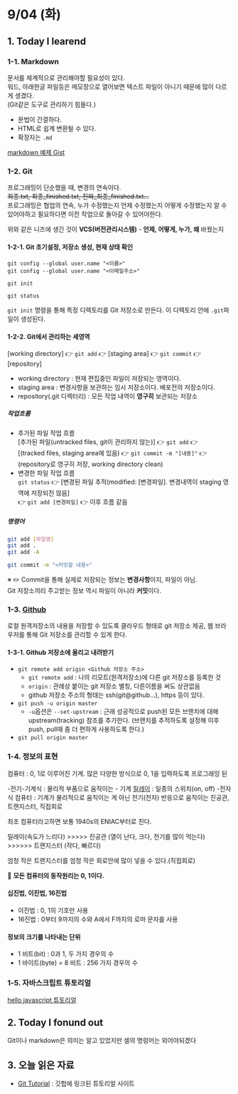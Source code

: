 # 9/04 (화)

## 1. Today I learend

### 1-1. Markdown

문서를 체계적으로 관리해야할 필요성이 있다.  
워드, 아래한글 파일등은 메모장으로 열어보면 텍스트 파일이 아니기 때문에 많이 다르게 생겼다.  
(Git같은 도구로 관리하기 힘들다.)

+ 문법이 간결하다.
+ HTML로 쉽계 변환될 수 있다.  
+ 확장자는 `.md`

[markdown 예제 Gist](https://gist.github.com/ihoneymon/652be052a0727ad59601)

### 1-2. Git

프로그래밍이 단순했을 때, 변경의 연속이다.  
~~최종.txt, 최종_finished.txt, 진짜_최종_finished.txt...~~  
프로그래밍은 협업의 연속, 누가 수정했는지 언제 수정했는지 어떻게 수정했는지 알 수 있어야하고 필요하다면 이전 작업으로 돌아갈 수 있어야한다.

위와 같은 니즈에 생긴 것이 **VCS(버전관리시스템)** - **언제, 어떻게, 누가, 왜** 바꿨는지

#### 1-2-1. Git 초기설정, 저장소 생성, 현재 상태 확인

```
git config --global user.name "<이름>"
git config --global user.name "<이메일주소>"

git init

git status
```
`git init` 명령을 통해 특정 디렉토리를 Git 저장소로 만든다. 이 디렉토리 안에 `.git`파일이 생성된다.

#### 1-2-2. Git에서 관리하는 세영역

[working directory] 👉️ `git add` 👉️ [staging area] 👉️ `git commit` 👉️ [repository]

- working directory : 현재 편집중인 파일이 저장되는 영역이다.
- staging area : 변경사항을 보관하는 임시 저장소이다. 배포전의 저장소이다.
- repository(.git 디렉터리) : 모든 작업 내역이 __영구히__ 보관되는 저장소

##### 작업흐름

+ 추가된 파일 작업 흐름  
    [추가된 파일(untracked files, git이 관리하지 않는)] 👉️ `git add` 👉  
    [(tracked files, staging area에 있음) 👉️ `git commit -m "[내용]"` 👉️  
    (repository로 영구히 저장, working directory clean)
+ 변경한 파일 작업 흐름  
    `git status` 👉️ [변경된 파일 추적(modified: [변경파일]. 변경내역이 staging 영역에 저장되진 않음]  
    👉️ `git add [변경파일]` 👉️ 이후 흐름 같음

##### 명령어

```bash
git add [파일명]
git add .
git add -A

git commit -m "<커밋할 내용>"
```

※ ✏️ Commit을 통해 실제로 저장되는 정보는 **변경사항**이지, 파일이 아님.  
Git 저장소끼리 주고받는 정보 역시 파일이 아니라 **커밋**이다.

### 1-3. [Github](https://github.com/)

로컬 원격저장소의 내용을 저장할 수 있도록 클라우드 형태로 git 저장소 제공, 웹 브라우저를 통해 Git 저장소를 관리할 수 있게 한다. 

#### 1-3-1. Github 저장소에 올리고 내려받기

+ `git remote add origin <Github 저장소 주소>`
    - `git remote add` : 나의 리모트(원격저장소)에 다른 git 저장소를 등록한 것
    - `origin` : 관례상 붙이는 git 저장소 별칭, 다른이름을 써도 상관없음
    - github 저장소 주소의 형태는 ssh(git@github...), https 등이 있다.
+ `git push -u origin master`
    - `-u`옵션은 `--set-upstream` : 근래 성공적으로 push된 모든 브랜치에 대해 upstream(tracking) 참조를 추가한다. (브랜치를 추적하도록 설정해 이후 push, pull때 좀 더 편하게 사용하도록 한다.)
+ `git pull origin master`

### 1-4. 정보의 표현

컴퓨터 : 0, 1로 이루어진 기계. 많은 다양한 방식으로 0, 1을 입력하도록 프로그래밍 된

-전기-기계식 : 물리적 부품으로 움직이는 - 기계
    [릴레이](http://makeshare.org/bbs/board.php?bo_table=Parts&wr_id=9) : 일종의 스위치(on, off)
-전자식 컴퓨터 : 기계가 물리적으로 움직이는 게 아닌 전기(전자) 반응으로 움직이는
    진공관, 트랜지스터, 직접회로

최초 컴퓨터라고하면 보통 1940s의 ENIAC부터로 친다.

릴레이(속도가 느리다) >>>>> 진공관 (열이 난다, 크다, 전기를 많이 먹는다) >>>>>> 트랜지스터 (작다, 빠르다)

엄청 작은 트랜지스터를 엄청 작은 회로안에 많이 넣을 수 있다.(직접회로)

🌟 **모든 컴퓨터의 동작원리는 0, 1이다.**

#### 십진법, 이진법, 16진법

+ 이진법 : 0, 1의 기호만 사용 
+ 16진법 : 0부터 9까지의 수와 A에서 F까지의 로마 문자를 사용

#### 정보의 크기를 나타내는 단위

+ 1 비트(bit) : 0과 1, 두 가지 경우의 수
+ 1 바이트(byte) = 8 비트 : 256 가지 경우의 수

### 1-5. 자바스크립트 튜토리얼

[hello javascript 튜토리얼](https://helloworldjavascript.net/pages/020-tutorial.html)

## 2. Today I fonund out

Git이나 markdown은 의미는 알고 있었지만 셀의 명렁어는 외어야되겠다

## 3. 오늘 읽은 자료

- [Git Tutorial](https://try.github.io/levels/1/challenges/1) : 깃헙에 링크된 튜토리얼 사이트